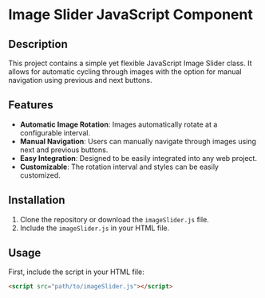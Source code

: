 # Image Slider JavaScript Component

## Description
This project contains a simple yet flexible JavaScript Image Slider class. It allows for automatic cycling through images with the option for manual navigation using previous and next buttons.

## Features
- **Automatic Image Rotation**: Images automatically rotate at a configurable interval.
- **Manual Navigation**: Users can manually navigate through images using next and previous buttons.
- **Easy Integration**: Designed to be easily integrated into any web project.
- **Customizable**: The rotation interval and styles can be easily customized.

## Installation

1. Clone the repository or download the `imageSlider.js` file.
2. Include the `imageSlider.js` in your HTML file.

## Usage

First, include the script in your HTML file:

```html
<script src="path/to/imageSlider.js"></script>

